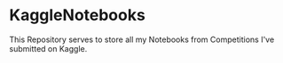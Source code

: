 # KaggleNotebooks
This Repository serves to store all my Notebooks from Competitions I've submitted on Kaggle.

